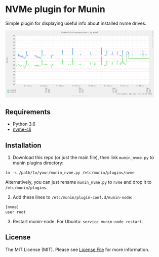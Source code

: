 # NVMe plugin for Munin

Simple plugin for displaying useful info about installed nvme drives.

<img width="470" src="./example-graph.png" alt="Example graph">

## Requirements
- Python 3.6
- [nvme-cli](https://github.com/linux-nvme/nvme-cli)

## Installation
1. Download this repo (or just the main file), then link `munin_nvme.py` to munin plugins directory:
```
ln -s /path/to/your/munin_nvme.py /etc/munin/plugins/nvme
```
Alternatively, you can just rename `munin_nvme.py` to `nvme` and drop it to `/etc/munin/plugins`.

2. Add these lines to `/etc/munin/plugin-conf.d/munin-node`:
```
[nvme]
user root
```

3. Restart munin-node. For Ubuntu: `service munin-node restart`.

## License
The MIT License (MIT). Please see [License File](LICENSE) for more information.
